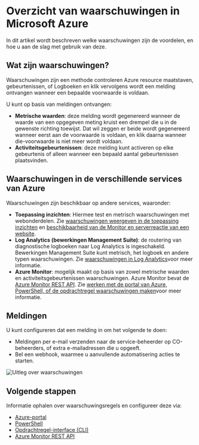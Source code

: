 <properties
    pageTitle="Overzicht van waarschuwingen in Microsoft Azure | Microsoft Azure"
    description="Waarschuwingen kunt u bewaken Azure resource aan de doelstellingen, gebeurtenissen of Logboeken en een melding ontvangen wanneer de opgegeven voorwaarde is voldaan."
    authors="rboucher"
    manager="carolz"
    editor=""
    services="monitoring-and-diagnostics"
    documentationCenter="monitoring-and-diagnostics"/>

<tags
    ms.service="monitoring-and-diagnostics"
    ms.workload="na"
    ms.tgt_pltfrm="na"
    ms.devlang="na"
    ms.topic="article"
    ms.date="09/24/2016"
    ms.author="robb"/>

# <a name="overview-of-alerts-in-microsoft-azure"></a>Overzicht van waarschuwingen in Microsoft Azure


In dit artikel wordt beschreven welke waarschuwingen zijn de voordelen, en hoe u aan de slag met gebruik van deze.  

## <a name="what-are-alerts"></a>Wat zijn waarschuwingen?
Waarschuwingen zijn een methode controleren Azure resource maatstaven, gebeurtenissen, of Logboeken en klik vervolgens wordt een melding ontvangen wanneer een bepaalde voorwaarde is voldaan.

U kunt op basis van meldingen ontvangen:

- **Metrische waarden**: deze melding wordt gegenereerd wanneer de waarde van een opgegeven meting kruist een drempel die u in de gewenste richting toewijst. Dat wil zeggen er beide wordt gegenereerd wanneer eerst aan de voorwaarde is voldaan, en klik daarna wanneer die-voorwaarde is niet meer wordt voldaan.
- **Activiteitsgebeurtenissen**: deze melding kunt activeren op elke gebeurtenis of alleen wanneer een bepaald aantal gebeurtenissen plaatsvinden.

## <a name="alerts-in-different-azure-services"></a>Waarschuwingen in de verschillende services van Azure

Waarschuwingen zijn beschikbaar op andere services, waaronder:

- **Toepassing inzichten**: Hiermee test en metrisch waarschuwingen met webonderdelen. Zie [waarschuwingen weergeven in de toepassing inzichten](../application-insights/app-insights-alerts.md) en [beschikbaarheid van de Monitor en serverreactie van een website](../application-insights/app-insights-monitor-web-app-availability.md).
- **Log Analytics (bewerkingen Management Suite)**: de routering van diagnostische logboeken naar Log Analytics is ingeschakeld. Bewerkingen Management Suite kunt metrisch, het logboek en andere typen waarschuwingen. Zie [waarschuwingen in Log Analytics](../log-analytics/log-analytics-alerts.md)voor meer informatie.  
- **Azure Monitor**: mogelijk maakt op basis van zowel metrische waarden en activiteitsgebeurtenissen waarschuwingen. Azure Monitor bevat de [Azure Monitor REST API](https://msdn.microsoft.com/library/dn931943.aspx).  Zie [werken met de portal van Azure, PowerShell, of de opdrachtregel waarschuwingen maken](insights-alerts-portal.md)voor meer informatie.

## <a name="alert-actions"></a>Meldingen
U kunt configureren dat een melding in om het volgende te doen:

- Meldingen per e-mail verzenden naar de service-beheerder op CO-beheerders, of extra e-mailadressen die u opgeeft.
- Bel een webhook, waarmee u aanvullende automatisering acties te starten.

 ![Uitleg over waarschuwingen](./media/monitoring-overview-alerts/AlertsOverviewResource3.png)


## <a name="next-steps"></a>Volgende stappen

Informatie ophalen over waarschuwingsregels en configureer deze via:

- [Azure-portal](insights-alerts-portal.md)
- [PowerShell](insights-alerts-powershell.md)
- [Opdrachtregel-interface (CLI)](insights-alerts-command-line-interface.md)
- [Azure Monitor REST API](https://msdn.microsoft.com/library/azure/dn931945.aspx)
